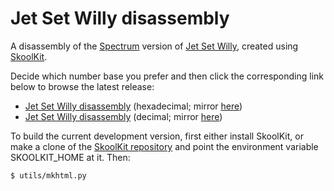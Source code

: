 Jet Set Willy disassembly
=========================

A disassembly of the [Spectrum](https://en.wikipedia.org/wiki/ZX_Spectrum)
version of [Jet Set Willy](https://en.wikipedia.org/wiki/Jet_Set_Willy),
created using [SkoolKit](https://skoolkit.ca/).

Decide which number base you prefer and then click the corresponding link below
to browse the latest release:

* [Jet Set Willy disassembly](https://skoolkid.github.io/jetsetwilly/) (hexadecimal; mirror [here](https://skoolkid.gitlab.io/jetsetwilly/))
* [Jet Set Willy disassembly](https://skoolkid.github.io/jetsetwilly/dec/) (decimal; mirror [here](https://skoolkid.gitlab.io/jetsetwilly/dec/))

To build the current development version, first either install SkoolKit, or
make a clone of the [SkoolKit repository](https://github.com/skoolkid/skoolkit)
and point the environment variable SKOOLKIT_HOME at it. Then:

    $ utils/mkhtml.py
